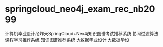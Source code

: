 # springcloud_neo4j_exam_rec_nb2099
计算机毕业设计吊炸天SpringCloud+Neo4j知识图谱考试推荐系统 协同过滤算法 课程学习推荐系统 知识图谱推荐系统 大数据毕业设计 大数据毕设
